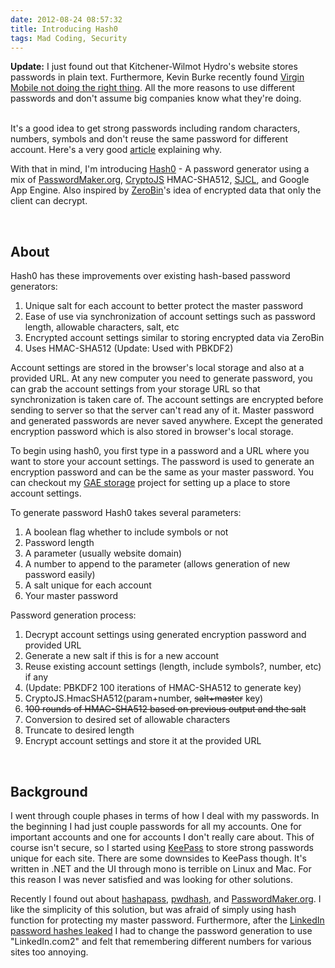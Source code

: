 ```yaml
---
date: 2012-08-24 08:57:32
title: Introducing Hash0
tags: Mad Coding, Security
---
```

**Update:** I just found out that Kitchener-Wilmot Hydro's website stores
passwords in plain text. Furthermore, Kevin Burke recently found [Virgin Mobile
not doing the right thing][12]. All the more reasons to use different passwords
and don't assume big companies know what they're doing.
<br>
<br>

It's a good idea to get strong passwords including random characters, numbers,
symbols and don't reuse the same password for different account. Here's a very
good [article][5] explaining why.

With that in mind, I'm introducing [Hash0][6] - A password generator using a mix of
[PasswordMaker.org][4], [CryptoJS][7] HMAC-SHA512, [SJCL][9], and Google
App Engine. Also inspired by [ZeroBin][10]'s idea of encrypted data that only the
client can decrypt.

<br>

## **About**

Hash0 has these improvements over existing hash-based password generators:

1. Unique salt for each account to better protect the master password
1. Ease of use via synchronization of account settings such as password length,
   allowable characters, salt, etc
1. Encrypted account settings similar to storing encrypted data via ZeroBin
1. Uses HMAC-SHA512 (Update: Used with PBKDF2)

Account settings are stored in the browser's local storage and also at a
provided URL. At any new computer you need to generate password, you can grab
the account settings from your storage URL so that synchronization is taken
care of. The account settings are encrypted before sending to server so that
the server can't read any of it. Master password and generated passwords are
never saved anywhere. Except the generated encryption password which is also
stored in browser's local storage.

To begin using hash0, you first type in a password and a URL where you want to
store your account settings. The password is used to generate an encryption
password and can be the same as your master password. You can checkout my [GAE
storage][11] project for setting up a place to store account settings.

To generate password Hash0 takes several parameters:

1. A boolean flag whether to include symbols or not
1. Password length
1. A parameter (usually website domain)
1. A number to append to the parameter (allows generation of new password
   easily)
1. A salt unique for each account
1. Your master password

Password generation process:

1. Decrypt account settings using generated encryption password and provided
   URL
1. Generate a new salt if this is for a new account
1. Reuse existing account settings (length, include symbols?, number, etc) if
   any
1. (Update: PBKDF2 100 iterations of HMAC-SHA512 to generate key)
1. CryptoJS.HmacSHA512(param+number, <del>salt+master</del> key)
1. <del>100 rounds of HMAC-SHA512 based on previous output and the salt</del>
1. Conversion to desired set of allowable characters
1. Truncate to desired length
1. Encrypt account settings and store it at the provided URL

<br>

## **Background**

I went through couple phases in terms of how I deal with my passwords. In the
beginning I had just couple passwords for all my accounts. One for important
accounts and one for accounts I don't really care about. This of course isn't
secure, so I started using [KeePass][1] to store strong passwords unique for
each site. There are some downsides to KeePass though. It's written in .NET and
the UI through mono is terrible on Linux and Mac. For this reason I was never
satisfied and was looking for other solutions.

Recently I found out about [hashapass][2], [pwdhash][3], and
[PasswordMaker.org][4]. I like the simplicity of this solution, but was afraid
of simply using hash function for protecting my master password. Furthermore,
after the [LinkedIn password hashes leaked][8] I had to change the password
generation to use "LinkedIn.com2" and felt that remembering different numbers
for various sites too annoying.

  [1]: http://keepass.info/
  [2]: http://www.hashapass.com/
  [3]: https://www.pwdhash.com/
  [4]: http://passwordmaker.org/
  [5]: http://arstechnica.com/security/2012/08/passwords-under-assault/
  [6]: https://github.com/dannysu/hash0
  [7]: http://code.google.com/p/crypto-js/
  [8]: http://arstechnica.com/security/2012/06/8-million-leaked-passwords-connected-to-linkedin/
  [9]: http://crypto.stanford.edu/sjcl/
  [10]: http://sebsauvage.net/paste/
  [11]: https://github.com/dannysu/gae_storage
  [12]: http://kev.inburke.com/kevin/open-season-on-virgin-mobile-customer-data/
